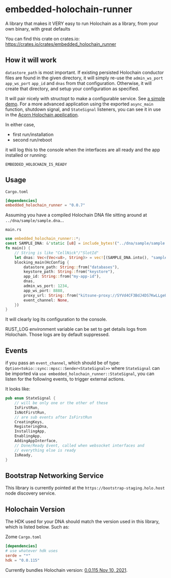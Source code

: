 # embedded-holochain-runner

A library that makes it VERY easy to run Holochain as a library, from your own binary, with great defaults

You can find this crate on crates.io: https://crates.io/crates/embedded_holochain_runner

## How it will work

`datastore_path` is most important. If existing persisted Holochain conductor files
are found in the given directory, it will simply re-use the `admin_ws_port` `app_ws_port` `app_id` and `dnas` from that configuration. Otherwise, it will create that directory, and setup your configuration as specified.

It will pair nicely with structopt to make a configurable service. See [a simple demo](https://github.com/Sprillow/embedded-holochain-demo). For a more advanced application using the exported `async_main` function, shutdown signal, and `StateSignal` listeners, you can see it in use in the [Acorn Holochain application](https://github.com/h-be/acorn/blob/main/conductor/src/main.rs).

In either case,

- first run/installation
- second run/reboot

it will log this to the console when the interfaces are all ready and the app installed or running:

`EMBEDDED_HOLOCHAIN_IS_READY`

## Usage

`Cargo.toml`

```toml
[dependencies]
embedded_holochain_runner = "0.0.7"
```

Assuming you have a compiled Holochain DNA file sitting around at `../dna/sample/sample.dna`...

`main.rs`

```rust
use embedded_holochain_runner::*;
const SAMPLE_DNA: &'static [u8] = include_bytes!("../dna/sample/sample.dna");
fn main() {
    // String is like "CellNick"/"SlotId"
    let dnas: Vec<(Vec<u8>, String)> = vec![(SAMPLE_DNA.into(), "sample".into())];
    blocking_main(HcConfig {
        datastore_path: String::from("databases"),
        keystore_path: String::from("keystore"),
        app_id: String::from("my-app-id"),
        dnas,
        admin_ws_port: 1234,
        app_ws_port: 8888,
        proxy_url: String::from("kitsune-proxy://SYVd4CF3BdJ4DS7KwLLgeU3_DbHoZ34Y-qroZ79DOs8/kitsune-quic/h/165.22.32.11/p/5779/--"),
        event_channel: None,
    })
}
```

It will clearly log its configuration to the console.

RUST_LOG environment variable can be set to get details logs from Holochain. Those logs are by default suppressed.

## Events

if you pass an `event_channel`, which should be of type: `Option<tokio::sync::mpsc::Sender<StateSignal>>` where `StateSignal` can be imported via `use embedded_holochain_runner::StateSignal`, you can listen for the following events, to trigger external actions.

It looks like:

```rust
pub enum StateSignal {
    // will be only one or the other of these
    IsFirstRun,
    IsNotFirstRun,
    // are sub events after IsFirstRun
    CreatingKeys,
    RegisteringDna,
    InstallingApp,
    EnablingApp,
    AddingAppInterface,
    // Done/Ready Event, called when websocket interfaces and
    // everything else is ready
    IsReady,
}
```

## Bootstrap Networking Service

This library is currently pointed at the `https://bootstrap-staging.holo.host` node discovery service.

## Holochain Version

The HDK used for your DNA should match the version used in this library, which is listed below.
Such as:

Zome `Cargo.toml`

```toml
[dependencies]
# use whatever hdk uses
serde = "*"
hdk = "0.0.115"
```

Currently bundles Holochain version: [0.0.115 Nov 10, 2021](https://github.com/holochain/holochain/releases/tag/holochain-0.0.115).
